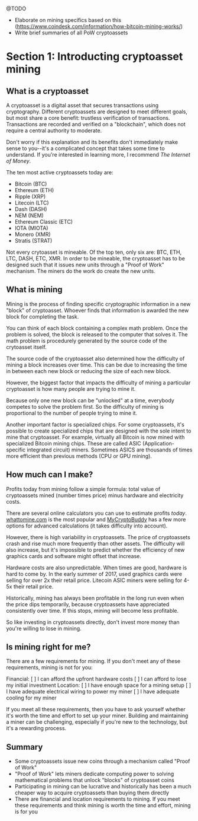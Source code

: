 @TODO
* Elaborate on mining specifics based on this (https://www.coindesk.com/information/how-bitcoin-mining-works/)
* Write brief summaries of all PoW cryptoassets

# Section 1: Introducting cryptoasset mining

## What is a cryptoasset

A cryptoasset is a digital asset that secures transactions using cryptography. Different cryptoassets are designed to meet different goals, but most share a core benefit: trustless verification of transactions. Transactions are recorded and verified on a "blockchain", which does not require a central authority to moderate.

Don't worry if this explanation and its benefits don't immediately make sense to you--it's a complicated concept that takes some time to understand. If you're interested in learning more, I recommend *The Internet of Money*.

The ten most active cryptoassets today are: 
* Bitcoin (BTC)
* Ethereum (ETH)
* Ripple (XRP)
* Litecoin (LTC)
* Dash (DASH)
* NEM (NEM)
* Ethereum Classic (ETC)
* IOTA (MIOTA)
* Monero (XMR)
* Stratis (STRAT)

Not every crytoasset is mineable. Of the top ten, only six are: BTC, ETH, LTC, DASH, ETC, XMR. In order to be mineable, the cryptoasset has to be designed such that it issues new units through a "Proof of Work" mechanism. The miners do the work do create the new units.

## What is mining

Mining is the process of finding specific cryptographic information in a new "block" of cryptoasset. Whoever finds that information is awarded the new block for completing the task.

You can think of each block containing a complex math problem. Once the problem is solved, the block is released to the computer that solves it. The math problem is procedurely generated by the source code of the crytoasset itself. 

The source code of the cryptoasset also determined how the difficulty of mining a block increases over time. This can be due to increasing the time in between each new block or reducing the size of each new block.

However, the biggest factor that impacts the difficulty of mining a particular cryptoasset is how many people are trying to mine it. 

Because only one new block can be "unlocked" at a time, everybody competes to solve the problem first. So the difficulty of mining is proportional to the number of people trying to mine it.

Another important factor is specialized chips. For some cryptoassets, it's possible to create specialized chips that are designed with the sole intent to mine that cryptoasset. For example, virtually all Bitcoin is now mined with specialized Bitcoin mining chips. These are called ASIC (Application-specific integrated circuit) miners. Sometimes ASICS are thousands of times more efficient than previous methods (CPU or GPU mining).

## How much can I make?

Profits today from mining follow a simple formula: total value of cryptoassets mined (number times price) minus hardware and electricity costs.

There are several online calculators you can use to estimate profits *today*. [whattomine.com](https://www.whattomine.com) is the most popular and [MyCryptoBuddy](http://www.mycryptobuddy.com/EthereumMiningCalculator) has a few more options for advanced calculations (it takes difficulty into account).

However, there is high variability in cryptoassets. The price of cryptoassets crash and rise much more frequently than other assets. The difficulty will also increase, but it's impossible to predict whether the efficiency of new graphics cards and software might offset that increase. 

Hardware costs are also unpredictable. When times are good, hardware is hard to come by. In the early summer of 2017, used graphics cards were selling for over 2x their retail price. Litecoin ASIC miners were selling for 4-5x their retail price. 

Historically, mining has always been profitable in the long run even when the price dips temporarily, because cryptoassets have appreciated consistently over time. If this stops, mining will become less profitable.

So like investing in cryptoassets directly, don't invest more money than you're willing to lose in mining.

## Is mining right for me?

There are a few requirements for mining. If you don't meet any of these requirements, mining is not for you:

Financial:
[ ] I can afford the upfront hardware costs
[ ] I can afford to lose my initial investment
Location:
[ ] I have enough space for a mining setup
[ ] I have adequate electrical wiring to power my miner
[ ] I have adequate cooling for my miner

If you meet all these requirements, then you have to ask yourself whether it's worth the time and effort to set up your miner. Building and maintaining a miner can be challenging, especially if you're new to the technology, but it's a rewarding process.

## Summary

* Some cryptoassets issue new coins through a mechanism called "Proof of Work"
* "Proof of Work" lets miners dedicate computing power to solving mathematical problems that unlock "blocks" of cryptoasset coins
* Participating in mining can be lucrative and historically has been a much cheaper way to acquire cryptoassets than buying them directly
* There are financial and location requirements to mining. If you meet these requirements and think mining is worth the time and effort, mining is for you


